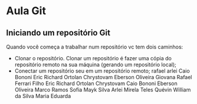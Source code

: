 # Aula Git

## Iniciando um repositório Git

Quando você começa a trabalhar num repositório vc tem dois caminhos:

- Clonar o repositório. Clonar um repositório é fazer uma cópia do repositório remoto na sua máquina (gerando um repositório local);
- Conectar um repositório seu em um repositório remoto;
rafael
arlei 
Caio Bononi
Eric Richard Ortolan Chrystovam
Eberson Oliveira
Giovana
Rafael Ferrari Filho
Eric Richard Ortolan Chrystovam
Caio Bononi
Eberson Oliveira
Marco Ramos
Sofia
Mayk Silva
Arlei 
Mirela Teles
Quévin William da Silva
Maria Eduarda
